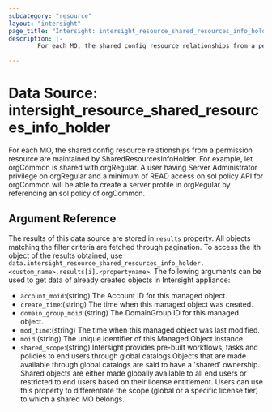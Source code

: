 ```yaml
---
subcategory: "resource"
layout: "intersight"
page_title: "Intersight: intersight_resource_shared_resources_info_holder"
description: |-
        For each MO, the shared config resource relationships from a permission resource are maintained by SharedResourcesInfoHolder. For example, let orgCommon is shared with orgRegular. A user having Server Administrator privilege on orgRegular and a minimum of READ access on sol policy API for orgCommon will be able to create a server profile in orgRegular by referencing an sol policy of orgCommon.

---
```


# Data Source: intersight_resource_shared_resources_info_holder
For each MO, the shared config resource relationships from a permission resource are maintained by SharedResourcesInfoHolder. For example, let orgCommon is shared with orgRegular. A user having Server Administrator privilege on orgRegular and a minimum of READ access on sol policy API for orgCommon will be able to create a server profile in orgRegular by referencing an sol policy of orgCommon.
## Argument Reference
The results of this data source are stored in `results` property.
All objects matching the filter criteria are fetched through pagination.
To access the ith object of the results obtained, use `data.intersight_resource_shared_resources_info_holder.<custom_name>.results[i].<propertyname>`.
The following arguments can be used to get data of already created objects in Intersight appliance:
* `account_moid`:(string) The Account ID for this managed object. 
* `create_time`:(string) The time when this managed object was created. 
* `domain_group_moid`:(string) The DomainGroup ID for this managed object. 
* `mod_time`:(string) The time when this managed object was last modified. 
* `moid`:(string) The unique identifier of this Managed Object instance. 
* `shared_scope`:(string) Intersight provides pre-built workflows, tasks and policies to end users through global catalogs.Objects that are made available through global catalogs are said to have a 'shared' ownership. Shared objects are either made globally available to all end users or restricted to end users based on their license entitlement. Users can use this property to differentiate the scope (global or a specific license tier) to which a shared MO belongs. 
 
